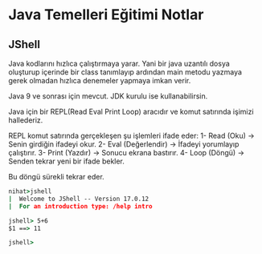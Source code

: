 # Java Temelleri Eğitimi Notlar

## JShell
Java kodlarını hızlıca çalıştırmaya yarar. Yani bir java uzantılı dosya oluşturup içerinde bir class tanımlayıp ardından main metodu yazmaya gerek olmadan hızlıca denemeler yapmaya imkan verir.

Java 9 ve sonrası için mevcut. JDK kurulu ise kullanabilirsin.

Java için bir REPL(Read Eval Print Loop) aracıdır ve komut satırında işimizi hallederiz.

REPL komut satırında gerçekleşen şu işlemleri ifade eder:
1- Read (Oku) → Senin girdiğin ifadeyi okur.
2- Eval (Değerlendir) → İfadeyi yorumlayıp çalıştırır.
3- Print (Yazdır) → Sonucu ekrana bastırır.
4- Loop (Döngü) → Senden tekrar yeni bir ifade bekler.

Bu döngü sürekli tekrar eder.
```cmd
nihat>jshell
|  Welcome to JShell -- Version 17.0.12
|  For an introduction type: /help intro

jshell> 5+6
$1 ==> 11

jshell>
```

